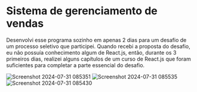 # Sistema de gerenciamento de vendas

Desenvolvi esse programa sozinho em apenas 2 dias para um desafio de um processo seletivo que participei. Quando recebi a proposta do desafio, eu não possuía conhecimento algum de React.js, então, durante os 3 primeiros dias, realizei alguns capítulos de um curso de React.js que foram suficientes para completar a parte essencial do desafio.

![Screenshot 2024-07-31 085351](https://github.com/user-attachments/assets/2f579b2b-da55-4ea0-83d5-ae514a823c7c)
![Screenshot 2024-07-31 085535](https://github.com/user-attachments/assets/bae41eb7-c6dd-4ac7-b812-46ed2d50291b)
![Screenshot 2024-07-31 085430](https://github.com/user-attachments/assets/489591a2-4998-4699-99ed-24b5194d0fba)
